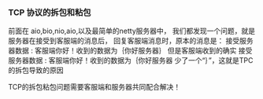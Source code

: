 ### TCP 协议的拆包和粘包

前面在 aio,bio,nio,aio,以及最简单的netty服务器中，
我们都发现一个问题，就是服务器在接受到客服端的消息后，
回复客服端消息时，原本的消息是：
  接受服务器数据 : 客服端你好！收到的数据为｛你好服务器｝
但是客服端收到的确实
  接受服务器数据 : 客服端你好！收到的数据为｛你好服务器
少了一个“｝”，这就是TPC的拆包导致的原因

TCP的拆包粘包问题需要客服端和服务器共同配合解决！